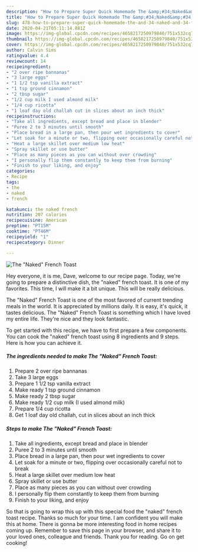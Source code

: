 ```yaml
---
description: "How to Prepare Super Quick Homemade The &amp;#34;Naked&amp;#34; French Toast"
title: "How to Prepare Super Quick Homemade The &amp;#34;Naked&amp;#34; French Toast"
slug: 478-how-to-prepare-super-quick-homemade-the-and-34-naked-and-34-french-toast
date: 2020-04-21T05:11:14.881Z
image: https://img-global.cpcdn.com/recipes/4658217250979840/751x532cq70/the-naked-french-toast-recipe-main-photo.jpg
thumbnail: https://img-global.cpcdn.com/recipes/4658217250979840/751x532cq70/the-naked-french-toast-recipe-main-photo.jpg
cover: https://img-global.cpcdn.com/recipes/4658217250979840/751x532cq70/the-naked-french-toast-recipe-main-photo.jpg
author: Calvin Sims
ratingvalue: 4.4
reviewcount: 14
recipeingredient:
- "2 over ripe bannanas"
- "3 large eggs"
- "1 1/2 tsp vanilla extract"
- "1 tsp ground cinnamon"
- "2 tbsp sugar"
- "1/2 cup milk I used almond milk"
- "1/4 cup ricotta"
- "1 loaf day old challah cut in slices about an inch thick"
recipeinstructions:
- "Take all ingredients, except bread and place in blender"
- "Puree 2 to 3 minutes until smooth"
- "Place bread in a large pan, then pour wet ingredients to cover"
- "Let soak for a minute or two, flipping over occasionally careful not to break"
- "Heat a large skillet over medium low heat"
- "Spray skillet or use butter"
- "Place as many pieces as you can without over crowding"
- "I personally flip them constantly to keep them from burning"
- "Finish to your liking, and enjoy"
categories:
- Recipe
tags:
- the
- naked
- french

katakunci: the naked french 
nutrition: 207 calories
recipecuisine: American
preptime: "PT15M"
cooktime: "PT46M"
recipeyield: "1"
recipecategory: Dinner

---
```



![The &#34;Naked&#34; French Toast](https://img-global.cpcdn.com/recipes/4658217250979840/751x532cq70/the-naked-french-toast-recipe-main-photo.jpg)

Hey everyone, it is me, Dave, welcome to our recipe page. Today, we're going to prepare a distinctive dish, the &#34;naked&#34; french toast. It is one of my favorites. This time, I will make it a bit unique. This will be really delicious.



The &#34;Naked&#34; French Toast is one of the most favored of current trending meals in the world. It is appreciated by millions daily. It is easy, it's quick, it tastes delicious. The &#34;Naked&#34; French Toast is something which I have loved my entire life. They're nice and they look fantastic.


To get started with this recipe, we have to first prepare a few components. You can cook the &#34;naked&#34; french toast using 8 ingredients and 9 steps. Here is how you can achieve it.

<!--inarticleads1-->

##### The ingredients needed to make The &#34;Naked&#34; French Toast:

1. Prepare 2 over ripe bannanas
1. Take 3 large eggs
1. Prepare 1 1/2 tsp vanilla extract
1. Make ready 1 tsp ground cinnamon
1. Make ready 2 tbsp sugar
1. Make ready 1/2 cup milk (I used almond milk)
1. Prepare 1/4 cup ricotta
1. Get 1 loaf day old challah, cut in slices about an inch thick




<!--inarticleads2-->

##### Steps to make The &#34;Naked&#34; French Toast:

1. Take all ingredients, except bread and place in blender
1. Puree 2 to 3 minutes until smooth
1. Place bread in a large pan, then pour wet ingredients to cover
1. Let soak for a minute or two, flipping over occasionally careful not to break
1. Heat a large skillet over medium low heat
1. Spray skillet or use butter
1. Place as many pieces as you can without over crowding
1. I personally flip them constantly to keep them from burning
1. Finish to your liking, and enjoy




So that is going to wrap this up with this special food the &#34;naked&#34; french toast recipe. Thanks so much for your time. I am confident you will make this at home. There is gonna be more interesting food in home recipes coming up. Remember to save this page in your browser, and share it to your loved ones, colleague and friends. Thank you for reading. Go on get cooking!
